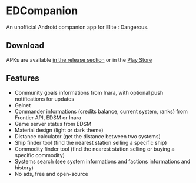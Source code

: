 # EDCompanion

An unofficial Android companion app for Elite : Dangerous.

## Download

APKs are available [in the release section](https://github.com/corenting/EDCompanion/releases) or in the [Play Store](https://play.google.com/store/apps/details?id=fr.corenting.edcompanion)

## Features

- Community goals informations from Inara, with optional push notifications for updates
- Galnet
- Commander informations (credits balance, current system, ranks) from Frontier API, EDSM or Inara
- Game server status from EDSM
- Material design (light or dark theme)
- Distance calculator (get the distance between two systems)
- Ship finder tool (find the nearest station selling a specific ship)
- Commodity finder tool (find the nearest station selling or buying a specific commodity)
- Systems search (see system informations and factions informations and history)
- No ads, free and open-source
